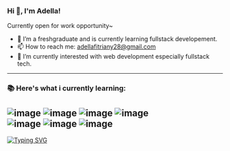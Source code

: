 ### Hi 👋, I'm Adella!
Currently open for work opportunity~

- 🌱 I’m a freshgraduate and is currently learning fullstack developement.
- 📫 How to reach me: adellafitriany28@gmail.com
- 🤔 I’m currently interested with web development especially fullstack tech.
&nbsp;
&nbsp;
----
### :books: Here's what i currently learning: 
![image](https://img.shields.io/badge/HTML5-E34F26?style=for-the-badge&logo=html5&logoColor=white)
![image](https://img.shields.io/badge/CSS3-1572B6?style=for-the-badge&logo=css3&logoColor=white)
![image](https://img.shields.io/badge/JavaScript-323330?style=for-the-badge&logo=javascript&logoColor=F7DF1E)
![image](https://img.shields.io/badge/PHP-777BB4?style=for-the-badge&logo=php&logoColor=white)
<br>
![image](https://img.shields.io/badge/Express.js-000000?style=for-the-badge&logo=express&logoColor=white)
![image](https://img.shields.io/badge/Node.js-339933?style=for-the-badge&logo=nodedotjs&logoColor=white)
![image](https://img.shields.io/badge/React-20232A?style=for-the-badge&logo=react&logoColor=61DAFB)
&nbsp;
----
[![Typing SVG](https://readme-typing-svg.herokuapp.com?font=Alkalami&pause=1000&center=true&width=435&lines=Nice+to+meet+you!+)](https://git.io/typing-svg)
